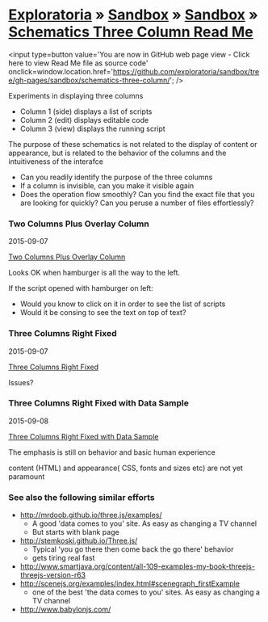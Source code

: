 [Exploratoria]( http://exploratoria.github.io ) &raquo; [Sandbox]( http://exploratoria.github.io/sandbox/ ) &raquo; [Sandbox]( http://exploratoria.github.io/sandbox/sandbox/ ) &raquo; 
[Schematics Three Column Read Me]( index.html )
===

<span style=display:none; >[You are now in GitHub source code view - click here to view Read Me file as a web page]( http://exploratoria.github.io/sandbox/sandbox/schematics-three-column/index.html "View file as a web page." ) </span>
<input type=button value='You are now in GitHub web page view - Click here to view Read Me file as source code' onclick=window.location.href='https://github.com/exploratoria/sandbox/tree/gh-pages/sandbox/schematics-three-column/'; />

Experiments in displaying three columns

* Column 1 (side) displays a list of scripts
* Column 2 (edit) displays editable code
* Column 3 (view) displays the running script


The purpose of these schematics is not related to the display of content or appearance, but is related to the behavior of the columns and the intuitiveness of the interafce

* Can you readily identify the purpose of the three columns
* If a column is invisible, can you make it visible again
* Does the operation flow smoothly? Can you find the exact file that you are looking for quickly? Can you peruse a number of files effortlessly?
 



### Two Columns Plus Overlay Column

2015-09-07

[Two Columns Plus Overlay Column]( two-columns-plus-overlay-column-v-0-1-0.html )

Looks OK when hamburger is all the way to the left.

If the script opened with hamburger on left:

* Would you know to click on it in order to see the list of scripts
* Would it be consing to see the text on top of text?

### Three Columns Right Fixed

2015-09-07

[Three Columns Right Fixed]( three-columns-right-fixed-v-0-1-0.html )
 
Issues?


### Three Columns Right Fixed with Data Sample


2015-09-08

[Three Columns Right Fixed with Data Sample]( three-columns-right-fixed-with-data-sample-v-0-1-0.html )

The emphasis is still on behavior and basic human experience

content (HTML) and appearance( CSS, fonts and sizes etc) are not yet paramount
 


### See also the following similar efforts

* <http://mrdoob.github.io/three.js/examples/>
	* A good 'data comes to you' site. As easy as changing a TV channel
	* But starts with blank page
* <http://stemkoski.github.io/Three.js/>
	* Typical 'you go there then come back the go there' behavior
	* gets tiring real fast
* <http://www.smartjava.org/content/all-109-examples-my-book-threejs-threejs-version-r63>
* <http://scenejs.org/examples/index.html#scenegraph_firstExample>
	* one of the best 'the data comes to you' sites. As easy as changing a TV channel
* <http://www.babylonjs.com/>

